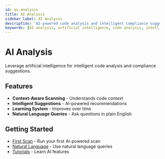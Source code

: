 ```yaml
---
id: ai-analysis
title: AI Analysis
sidebar_label: AI Analysis
description: 'AI-powered code analysis and intelligent compliance suggestions'
keywords: [AI analysis, artificial intelligence, code analysis, intelligent suggestions]
---
```


# AI Analysis

Leverage artificial intelligence for intelligent code analysis and compliance suggestions.

## Features

- **Context-Aware Scanning** - Understands code context
- **Intelligent Suggestions** - AI-powered recommendations
- **Learning System** - Improves over time
- **Natural Language Queries** - Ask questions in plain English

## Getting Started

- [First Scan](/docs/getting-started/first-scan) - Run your first AI-powered scan
- [Natural Language](/docs/features/natural-language) - Use natural language queries
- [Tutorials](/docs/tutorials/ai-queries) - Learn AI features

